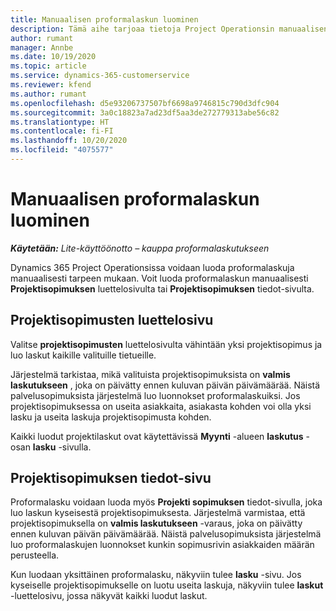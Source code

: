 ```yaml
---
title: Manuaalisen proformalaskun luominen
description: Tämä aihe tarjoaa tietoja Project Operationsin manuaalisen proformalaskun luomisesta.
author: rumant
manager: Annbe
ms.date: 10/19/2020
ms.topic: article
ms.service: dynamics-365-customerservice
ms.reviewer: kfend
ms.author: rumant
ms.openlocfilehash: d5e93206737507bf6698a9746815c790d3dfc904
ms.sourcegitcommit: 3a0c18823a7ad23df5aa3de272779313abe56c82
ms.translationtype: HT
ms.contentlocale: fi-FI
ms.lasthandoff: 10/20/2020
ms.locfileid: "4075577"
---
```

# <a name="creating-a-manual-proforma-invoice"></a>Manuaalisen proformalaskun luominen

_**Käytetään:** Lite-käyttöönotto – kauppa proformalaskutukseen_

Dynamics 365 Project Operationsissa voidaan luoda proformalaskuja manuaalisesti tarpeen mukaan. Voit luoda proformalaskun manuaalisesti **Projektisopimuksen** luettelosivulta tai **Projektisopimuksen** tiedot-sivulta.

##  <a name="project-contracts-list-page"></a>Projektisopimusten luettelosivu

Valitse **projektisopimusten** luettelosivulta vähintään yksi projektisopimus ja luo laskut kaikille valituille tietueille.

Järjestelmä tarkistaa, mikä valituista projektisopimuksista on **valmis laskutukseen** , joka on päivätty ennen kuluvan päivän päivämäärää. Näistä palvelusopimuksista järjestelmä luo luonnokset proformalaskuiksi. Jos projektisopimuksessa on useita asiakkaita, asiakasta kohden voi olla yksi lasku ja useita laskuja projektisopimusta kohden.

Kaikki luodut projektilaskut ovat käytettävissä **Myynti** -alueen **laskutus** -osan **lasku** -sivulla.

## <a name="project-contract-details-page"></a>Projektisopimuksen tiedot-sivu

Proformalasku voidaan luoda myös **Projekti sopimuksen** tiedot-sivulla, joka luo laskun kyseisestä projektisopimuksesta. Järjestelmä varmistaa, että projektisopimuksella on **valmis laskutukseen** -varaus, joka on päivätty ennen kuluvan päivän päivämäärää. Näistä palvelusopimuksista järjestelmä luo proformalaskujen luonnokset kunkin sopimusrivin asiakkaiden määrän perusteella.

Kun luodaan yksittäinen proformalasku, näkyviin tulee **lasku** -sivu. Jos kyseiselle projektisopimukselle on luotu useita laskuja, näkyviin tulee **laskut** -luettelosivu, jossa näkyvät kaikki luodut laskut.

